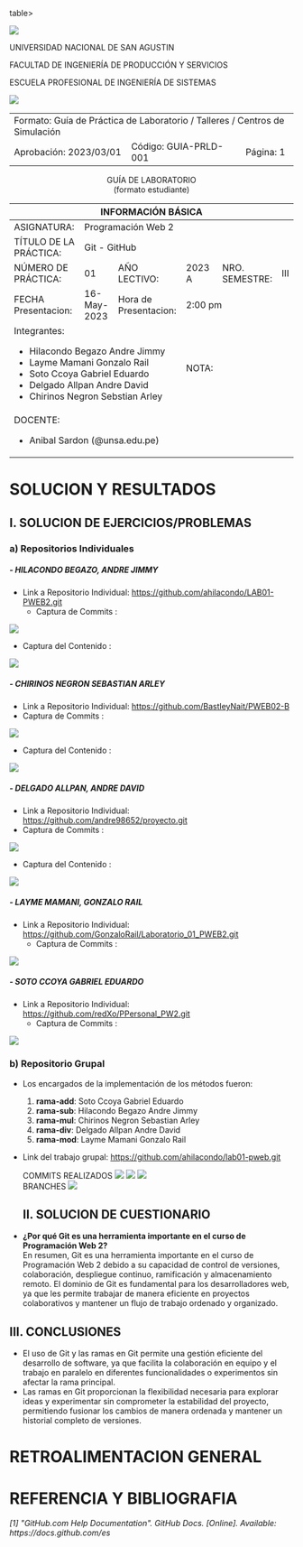 table>
  <tbody>
   <tr>
   <td><img src="https://github.com/rescobedoq/pw2/blob/main/epis.png?raw=true"></td>
   <th>
   <p>UNIVERSIDAD NACIONAL DE SAN AGUSTIN</p>
   <p>FACULTAD DE INGENIERÍA DE PRODUCCIÓN Y SERVICIOS</p>
   <p>ESCUELA PROFESIONAL DE INGENIERÍA DE SISTEMAS</p>
   </th>
   <td><img src="https://github.com/rescobedoq/pw2/blob/main/abet.png?raw=true"></td>
   </tr>
  </tbody>
</table>
<div align="center" dir="auto"><table>    
   <tbody>
   <tr><td colspan="3">Formato: Guía de Práctica de Laboratorio / Talleres / Centros de Simulación</td></tr>
   <tr><td>Aprobación:  2023/03/01</td><td>Código: GUIA-PRLD-001</td><td>Página: 1</td></tr>
   </tbody>
</table></div>
<div align="center" dir="auto">
   <span>GUÍA DE LABORATORIO</span><br>
   <span>(formato estudiante)</span>
</div>
<div align="center" dir="auto"><table>
   <tbody><tr><th colspan="6">INFORMACIÓN BÁSICA</th></tr>
   </tbody><tbody>
   <tr><td>ASIGNATURA:</td><td colspan="5">Programación Web 2</td></tr>
   <tr><td>TÍTULO DE LA PRÁCTICA:</td><td colspan="5">Git - GitHub</td></tr>
   <tr>
   <td>NÚMERO DE PRÁCTICA:</td><td>01</td><td>AÑO LECTIVO:</td><td>2023 A</td><td>NRO. SEMESTRE:</td><td>III</td>
   </tr>
   <tr>
   <td>FECHA Presentacion:</td><td>16-May-2023</td><td>Hora de Presentacion:</td><td colspan="3">2:00 pm</td>
   </tr>
   <tr><td colspan="3">Integrantes:
   <ul dir="auto">
   <li>Hilacondo Begazo Andre Jimmy</li>
   <li>Layme Mamani Gonzalo Rail</li>
   <li>Soto Ccoya Gabriel Eduardo</li>
   <li>Delgado Allpan Andre David</li>
   <li>Chirinos Negron Sebstian Arley</li>
   </ul>
   </td>
   <td> NOTA: </td>
   <td colspan="2"> </td>
   </tr><tr><td colspan="6">DOCENTE:
   <ul dir="auto">
   <li>Anibal Sardon (@unsa.edu.pe)</li>
   </ul>
   </td>
</tr></tbody></table></div>
   <h1>SOLUCION Y RESULTADOS</h1>
   <h2>I. SOLUCION DE EJERCICIOS/PROBLEMAS</h2>

### a) Repositorios Individuales

##### - HILACONDO BEGAZO, ANDRE JIMMY
- Link a Repositorio Individual: https://github.com/ahilacondo/LAB01-PWEB2.git
  - Captura de Commits :
<img src="https://github.com/ahilacondo/LAB01-PWEB2/blob/main/img/Commit.png?raw=true"/>

  - Captura del Contenido :
<img src="https://github.com/ahilacondo/LAB01-PWEB2/blob/main/img/Contenido.PNG?raw=true"/>

##### - CHIRINOS NEGRON SEBASTIAN ARLEY
- Link a Repositorio Individual: https://github.com/BastleyNait/PWEB02-B
 - Captura de Commits :
<img src="https://raw.githubusercontent.com/BastleyNait/InformacionIrrelevante/main/imagenes/b01cde1c-191d-4290-8d9d-a794db312bfc.jpg?"/>

 - Captura del Contenido :
<img src="https://raw.githubusercontent.com/BastleyNait/InformacionIrrelevante/main/imagenes/Captura%20de%20pantalla%202023-05-15%20230644.png"/>

##### - DELGADO ALLPAN, ANDRE DAVID
- Link a Repositorio Individual: https://github.com/andre98652/proyecto.git
 - Captura de Commits :
<img src="https://raw.githubusercontent.com/andre98652/proyecto/main/Imagen1.png"/>

 - Captura del Contenido :
<img src="https://raw.githubusercontent.com/andre98652/proyecto/main/Imagen12.png"/>

##### - LAYME MAMANI, GONZALO RAIL
- Link a Repositorio Individual: https://github.com/GonzaloRail/Laboratorio_01_PWEB2.git
  - Captura de Commits :
<img src="https://github.com/GonzaloRail/Laboratorio_01_PWEB2/blob/main/commit.jpg?raw=true"/>

##### - SOTO CCOYA GABRIEL EDUARDO
- Link a Repositorio Individual: https://github.com/redXo/PPersonal_PW2.git
  - Captura de Commits :
<img src="https://github.com/redXo/PPersonal_PW2/blob/main/WhatsApp%20Image%202023-05-16%20at%201.45.08%20PM.jpeg?raw=true"/>

### b) Repositorio Grupal
- Los encargados de la implementación de los métodos fueron:
    1. **rama-add**: Soto Ccoya Gabriel Eduardo
    2. **rama-sub**: Hilacondo Begazo Andre Jimmy
    3. **rama-mul**: Chirinos Negron Sebastian Arley
    4. **rama-div**: Delgado Allpan Andre David
    5. **rama-mod**: Layme Mamani Gonzalo Rail
 - Link del trabajo grupal: <a href="https://github.com/ahilacondo/lab01-pweb.git">https://github.com/ahilacondo/lab01-pweb.git</a></li>
   <span>COMMITS REALIZADOS</span>
   <img src="https://github.com/ahilacondo/lab01-pweb/blob/main/img/Commit.png?raw=true"/>
   <img src="https://github.com/ahilacondo/lab01-pweb/blob/main/img/Commit2.PNG?raw=true"/>
   <img src="https://github.com/ahilacondo/lab01-pweb/blob/main/img/Commit3.PNG?raw=true"/>
   <br><span>BRANCHES</span>
   <img src="https://github.com/ahilacondo/lab01-pweb/blob/main/img/branches.PNG?raw=true"/>




   <h2>II. SOLUCION DE CUESTIONARIO</h2>

  - **¿Por qué Git es una herramienta importante en el curso de Programación Web 2?**
      <br>En resumen, Git es una herramienta importante en el curso de Programación Web 2 debido a su capacidad de control de versiones, colaboración, despliegue continuo, ramificación y almacenamiento remoto. El dominio de Git es fundamental para los desarrolladores web, ya que les permite trabajar de manera eficiente en proyectos colaborativos y mantener un flujo de trabajo ordenado y organizado.</br>
   <h2>III. CONCLUSIONES</h2>
   <ul>
      <li>El uso de Git y las ramas en Git permite una gestión eficiente del desarrollo de software, ya que facilita la colaboración en equipo y el trabajo en paralelo en diferentes funcionalidades o experimentos sin afectar la rama principal.</li>
      <li> Las ramas en Git proporcionan la flexibilidad necesaria para explorar ideas y experimentar sin comprometer la estabilidad del proyecto, permitiendo fusionar los cambios de manera ordenada y mantener un historial completo de versiones.</li>
   </ul>
   <h1>RETROALIMENTACION GENERAL</h1>
   <h1>REFERENCIA Y BIBLIOGRAFIA</h1>
   <i>[1] "GitHub.com Help Documentation". GitHub Docs. [Online]. Available: https://docs.github.com/es</i>
